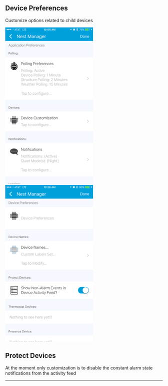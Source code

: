 ## Device Preferences
Customize options related to child devices  

<img src="https://raw.githubusercontent.com/tonesto7/nest-manager/master/Images/Screenshots/App/prefs_page_1.png" width="281" height="500"><img src="https://raw.githubusercontent.com/tonesto7/nest-manager/master/Images/Screenshots/App/dev_cust_page_1.png" width="281" height="500">


## Protect Devices

At the moment only customization is to disable the constant alarm state notifications from the activity feed

----------
